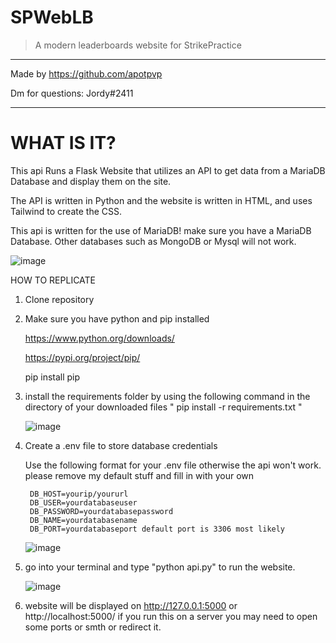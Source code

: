 # SPWebLB
>A modern leaderboards website for StrikePractice
---------------------------------------------

Made by https://github.com/apotpvp

Dm for questions: Jordy#2411


---------------------------------------------


# WHAT IS IT?


This api Runs a Flask Website that utilizes an API to get data from a MariaDB Database and display them on the site.



The API is written in Python and the website is written in HTML, and uses Tailwind to create the CSS.



This api is written for the use of MariaDB! make sure you have a MariaDB Database. Other databases such as MongoDB or Mysql will not work.




![image](https://user-images.githubusercontent.com/72379044/236197867-9d2298a6-eec3-4604-bcc6-b378039fb3a8.png)





HOW TO REPLICATE

1. Clone repository
2. Make sure you have python and pip installed

    https://www.python.org/downloads/


    https://pypi.org/project/pip/


    pip install pip

3. install the requirements folder by using the following command in the directory of your downloaded files
    " pip install -r requirements.txt "

    ![image](https://user-images.githubusercontent.com/72379044/236198786-8960f215-9f23-45c6-a4e7-8a40c00a3a50.png)

4. Create a .env file to store database credentials


    Use the following format for your .env file otherwise the api won't work. please remove my default stuff and fill in with your own


        DB_HOST=yourip/yoururl
        DB_USER=yourdatabaseuser
        DB_PASSWORD=yourdatabasepassword
        DB_NAME=yourdatabasename
        DB_PORT=yourdatabaseport default port is 3306 most likely
    ![image](https://user-images.githubusercontent.com/72379044/236198112-ae75fd8c-8d5d-4af2-990d-33de6e366d44.png)

5.  go into your terminal and type "python api.py" to run the website.

    ![image](https://user-images.githubusercontent.com/72379044/236198231-7410dbcb-bbd6-4a6e-ac66-3951063eb0d5.png)

6.  website will be displayed on http://127.0.0.1:5000 or http://localhost:5000/ if you run this on a server you may need to open some ports or smth or redirect it.
